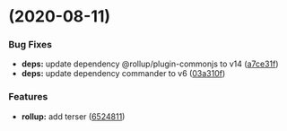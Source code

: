 # [](https://github.com/razorsjs/build/compare/v0.0.12...v) (2020-08-11)


### Bug Fixes

* **deps:** update dependency @rollup/plugin-commonjs to v14 ([a7ce31f](https://github.com/razorsjs/build/commit/a7ce31fb473838204edd8f5545d2e511a2e2566a))
* **deps:** update dependency commander to v6 ([03a310f](https://github.com/razorsjs/build/commit/03a310f24dd76feb61326204e34d1de590a2b164))


### Features

* **rollup:** add terser ([6524811](https://github.com/razorsjs/build/commit/65248115ef24dc5256628c421d25a3aad66ace60))




